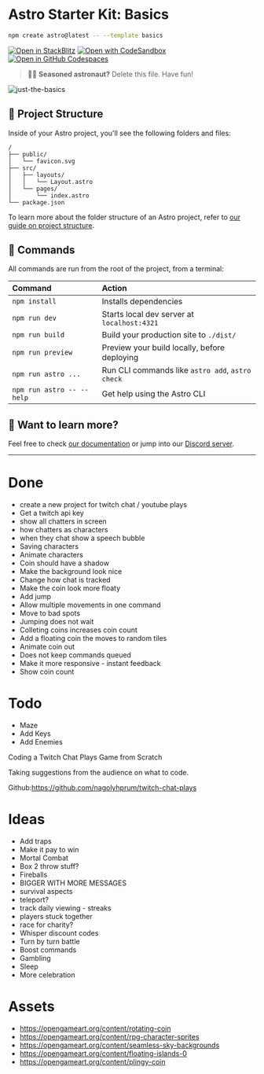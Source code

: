 # Astro Starter Kit: Basics

```sh
npm create astro@latest -- --template basics
```

[![Open in StackBlitz](https://developer.stackblitz.com/img/open_in_stackblitz.svg)](https://stackblitz.com/github/withastro/astro/tree/latest/examples/basics)
[![Open with CodeSandbox](https://assets.codesandbox.io/github/button-edit-lime.svg)](https://codesandbox.io/p/sandbox/github/withastro/astro/tree/latest/examples/basics)
[![Open in GitHub Codespaces](https://github.com/codespaces/badge.svg)](https://codespaces.new/withastro/astro?devcontainer_path=.devcontainer/basics/devcontainer.json)

> 🧑‍🚀 **Seasoned astronaut?** Delete this file. Have fun!

![just-the-basics](https://github.com/withastro/astro/assets/2244813/a0a5533c-a856-4198-8470-2d67b1d7c554)

## 🚀 Project Structure

Inside of your Astro project, you'll see the following folders and files:

```text
/
├── public/
│   └── favicon.svg
├── src/
│   ├── layouts/
│   │   └── Layout.astro
│   └── pages/
│       └── index.astro
└── package.json
```

To learn more about the folder structure of an Astro project, refer to [our guide on project structure](https://docs.astro.build/en/basics/project-structure/).

## 🧞 Commands

All commands are run from the root of the project, from a terminal:

| Command                   | Action                                           |
| :------------------------ | :----------------------------------------------- |
| `npm install`             | Installs dependencies                            |
| `npm run dev`             | Starts local dev server at `localhost:4321`      |
| `npm run build`           | Build your production site to `./dist/`          |
| `npm run preview`         | Preview your build locally, before deploying     |
| `npm run astro ...`       | Run CLI commands like `astro add`, `astro check` |
| `npm run astro -- --help` | Get help using the Astro CLI                     |

## 👀 Want to learn more?

Feel free to check [our documentation](https://docs.astro.build) or jump into our [Discord server](https://astro.build/chat).

---

# Done

- create a new project for twitch chat / youtube plays
- Get a twitch api key
- show all chatters in screen
- how chatters as characters
- when they chat show a speech bubble
- Saving characters
- Animate characters
- Coin should have a shadow
- Make the background look nice
- Change how chat is tracked
- Make the coin look more floaty
- Add jump
- Allow multiple movements in one command
- Move to bad spots
- Jumping does not wait
- Colleting coins increases coin count
- Add a floating coin the moves to random tiles
- Animate coin out
- Does not keep commands queued
- Make it more responsive - instant feedback
- Show coin count

# Todo

- Maze
- Add Keys
- Add Enemies

Coding a Twitch Chat Plays Game from Scratch

Taking suggestions from the audience on what to code.

Github:https://github.com/nagolyhprum/twitch-chat-plays

# Ideas

- Add traps
- Make it pay to win
- Mortal Combat
- Box 2 throw stuff?
- Fireballs
- BIGGER WITH MORE MESSAGES
- survival aspects
- teleport?
- track daily viewing - streaks
- players stuck together
- race for charity?
- Whisper discount codes
- Turn by turn battle
- Boost commands
- Gambling
- Sleep
- More celebration

# Assets

- https://opengameart.org/content/rotating-coin
- https://opengameart.org/content/rpg-character-sprites
- https://opengameart.org/content/seamless-sky-backgrounds
- https://opengameart.org/content/floating-islands-0
- https://opengameart.org/content/plingy-coin
